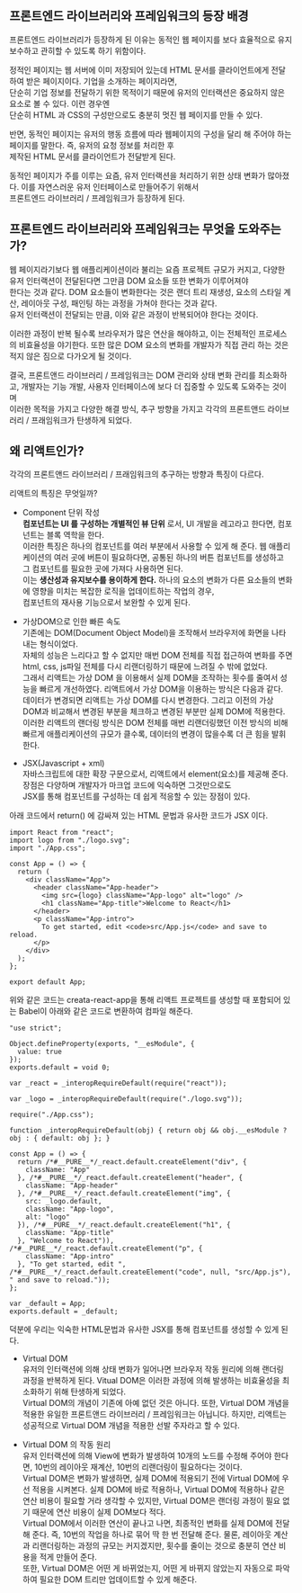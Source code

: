 ## 프론트엔드 라이브러리와 프레임워크의 등장 배경  

프론트엔드 라이브러리가 등장하게 된 이유는 동적인 웹 페이지를 보다 효율적으로 유지보수하고 관히할 수 있도록 하기 위함이다.  

정적인 페이지는 웹 서버에 이미 저장되어 있는데 HTML 문서를 클라이언트에게 전달하여 받은 페이지이다. 기업을 소개하는 페이지라면,  
단순히 기업 정보를 전달하기 위한 목적이기 때문에 유저의 인터랙션은 중요하지 않은 요소로 볼 수 있다. 이런 경우엔    
단순히 HTML 과 CSS의 구성만으로도 충분히 멋진 웹 페이지를 만들 수 있다.   

반면, 동적인 페이지는 유저의 행동 흐름에 따라 웹페이지의 구성을 달리 해 주어야 하는 페이지를 말한다. 즉, 유저의 요청 정보를 처리한 후  
제작된 HTML 문서를 클라이언트가 전달받게 된다.   

동적인 페이지가 주를 이루는 요즘, 유저 인터랙션을 처리하기 위한 상태 변화가 많아졌다. 이를 자연스러운 유저 인터페이스로 만들어주기 위해서  
프론트엔드 라이브러리 / 프레임워크가 등장하게 된다.  

## 프론트엔드 라이브러리와 프레임워크는 무엇을 도와주는가?  

웹 페이지라기보다 웹 애플리케이션이라 불리는 요즘 프로젝트 규모가 커지고, 다양한 유저 인터랙션이 전달된다면 그만큼 DOM 요소들 또한 변화가 이루어져야  
한다는 것과 같다. DOM 요소들이 변화한다는 것은 랜더 트리 재생성, 요소의 스타일 계산, 레이아웃 구성, 패인팅 하는 과정을 가쳐야 한다는 것과 같다.  
유저 인터랙션이 전달되는 만큼, 이와 같은 과정이 반복되어야 한다는 것이다.  

이러한 과정이 반복 될수록 브라우저가 많은 연산을 해야하고, 이는 전체적인 프로세스의 비효율성을 야기한다. 또한 많은 DOM 요소의 변화를 개발자가 직접 관리 하는 것은  
적지 않은 짐으로 다가오게 될 것이다.    

결국, 프론트앤드 라이브러리 / 프레임워크는 DOM 관리와 상태 변화 관리를 최소화하고, 개발자는 기능 개발, 사용자 인터페이스에 보다 더 집중할 수 있도록 도와주는 것이며   
이러한 목적을 가지고 다양한 해결 방식, 추구 방향을 가지고 각각의 프론트앤드 라이브러리 / 프래임워크가 탄생하게 되었다.  

## 왜 리액트인가?  

각각의 프론트앤드 라이브러리 / 프래임워크의 추구하는 방향과 특징이 다르다.  

리액트의 특징은 무엇일까?  

* Component 단위 작성  
**컴포넌트는 UI 를 구성하는 개별적인 뷰 단위** 로서, UI 개발을 레고라고 한다면, 컴포넌트는 블록 역학을 한다.   
이러한 특징은 하나의 컴포넌트를 여러 부분에서 사용할 수 있게 해 준다. 웹 애플리케이션의 여러 곳에 버튼이 필요하다면, 공통된 하나의 버튼 컴포넌트를 생성하고 그 컴포넌트를 필요한 곳에 가져다 사용하면 된다.  
이는 **생산성과 유지보수를 용이하게 한다.** 하나의 요소의 변화가 다른 요소들의 변화에 영향을 미치는 복잡한 로직을 업데이트하는 작업의 경우,   
컴포넌트의 재사용 기능으로서 보완할 수 있게 된다.   

* 가상DOM으로 인한 빠른 속도   
기존에는 DOM(Document Object Model)을 조작해서 브라우저에 화면을 나타내는 형식이었다.   
자체의 성능은 느리다고 할 수 없지만 매번 DOM 전체를 직접 접근하여 변화를 주면 html, css, js파일 전체를 다시 리랜더링하기 때문에 느려질 수 밖에 없었다.      
그래서 리액트는 가상 DOM 을 이용해서 실제 DOM을 조작하는 횟수를 줄여서 성능을 빠르게 개선하였다. 리액트에서 가상 DOM을 이용하는 방식은 다음과 같다.      
데이터가 변경되면 리액트는 가상 DOM를 다시 변경한다. 그리고 이전의 가상 DOM과 비교해서 변경된 부분을 체크하고 변경된 부분만 실제 DOM에 적용한다. 이러한 리액트의 랜더링 방식은 DOM 전체를 매번 리랜더링했던 이전 방식의 비해 빠르게 애플리케이션의 규모가 클수록, 데이터의 변경이 많을수록 더 큰 힘을 발휘한다.      

* JSX(Javascript + xml)    
자바스크립트에 대한 확장 구문으로서, 리액트에서 element(요소)를 제공해 준다. 장점은 다양하며 개발자가 마크업 코드에 익숙하면 그것만으로도  
JSX를 통해 컴포넌트를 구성하는 데 쉽게 적응할 수 있는 장점이 있다.    

아래 코드에서 return() 에 감싸져 있는 HTML 문법과 유사한 코드가 JSX 이다.  
```
import React from "react";
import logo from "./logo.svg";
import "./App.css";

const App = () => {
  return (
    <div className="App">
      <header className="App-header">
        <img src={logo} className="App-logo" alt="logo" />
        <h1 className="App-title">Welcome to React</h1>
      </header>
      <p className="App-intro">
        To get started, edit <code>src/App.js</code> and save to reload.
      </p>
    </div>
  );
};

export default App;
```

위와 같은 코드는 creata-react-app을 통해 리액트 프로젝트를 생성할 때 포함되어 있는 Babel이 아래와 같은 코드로 변환하여 컴파일 해준다.  

```
"use strict";

Object.defineProperty(exports, "__esModule", {
  value: true
});
exports.default = void 0;

var _react = _interopRequireDefault(require("react"));

var _logo = _interopRequireDefault(require("./logo.svg"));

require("./App.css");

function _interopRequireDefault(obj) { return obj && obj.__esModule ? obj : { default: obj }; }

const App = () => {
  return /*#__PURE__*/_react.default.createElement("div", {
    className: "App"
  }, /*#__PURE__*/_react.default.createElement("header", {
    className: "App-header"
  }, /*#__PURE__*/_react.default.createElement("img", {
    src: _logo.default,
    className: "App-logo",
    alt: "logo"
  }), /*#__PURE__*/_react.default.createElement("h1", {
    className: "App-title"
  }, "Welcome to React")), /*#__PURE__*/_react.default.createElement("p", {
    className: "App-intro"
  }, "To get started, edit ", /*#__PURE__*/_react.default.createElement("code", null, "src/App.js"), " and save to reload."));
};

var _default = App;
exports.default = _default;
```

덕분에 우리는 익숙한 HTML문법과 유사한 JSX를 통해 컴포넌트를 생성할 수 있게 된다.    

* Virtual DOM  
유저의 인터랙션에 의해 상태 변화가 일어나면 브라우저 작동 원리에 의해 랜더링 과정을 반복하게 된다. Vitual DOM은 이러한 과정에 의해 발생하는 비효율성을 최소화하기 위해 탄생하게 되었다.    
Virtual DOM의 개념이 기존에 아예 없던 것은 아니다. 또한, Virtual DOM 개념을 적용한 유일한 프론트앤드 라이브러리 / 프레임워크는 아닙니다. 하지만, 리액트는 성공적으로 Virtual DOM 개념을 적용한 선발 주자라고 할 수 있다.   

* Virtual DOM 의 작동 원리    
유저 인터랙션에 의해 View에 변화가 발생하여 10개의 노드를 수정해 주어야 한다면, 10번의 레이아웃 재계산, 10번의 리랜더링이 필요하다는 것이다.  
Virtual DOM은 변화가 발생하면, 실제 DOM에 적용되기 전에 Virtual DOM에 우선 적용을 시켜본다. 실제 DOM에 바로 적용하나, Virtual DOM에 적용하나 같은 연산 비용이 필요할 거라 생각할 수 있지만, Virtual DOM은 랜더링 과정이 필요 없기 때문에 연산 비용이 실제 DOM보다 적다.  
Virtual DOM에서 이러한 연산이 끝나고 나면, 최종적인 변화를 실제 DOM에 전달 해 준다. 즉, 10번의 작업을 하나로 묶어 딱 한 번 전달해 준다. 물론, 레이아웃 계산과 리랜더링하는 과정의 규모는 커지겠지만, 횟수를 줄이는 것으로 충분히 연산 비용을 적게 만들어 준다.  
또한, Virtual DOM은 어떤 게 바뀌었는지, 어떤 게 바뀌지 않았는지 자동으로 파악하여 필요한 DOM 트리만 업데이트할 수 있게 해준다.   





